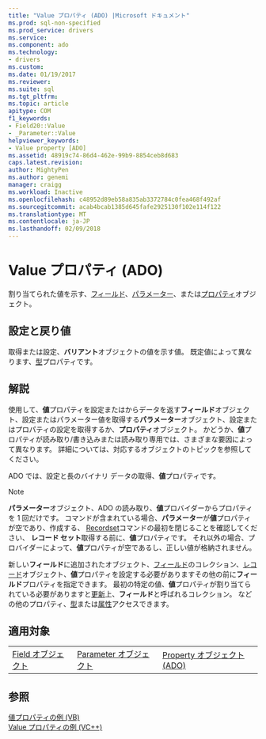```yaml
---
title: "Value プロパティ (ADO) |Microsoft ドキュメント"
ms.prod: sql-non-specified
ms.prod_service: drivers
ms.service: 
ms.component: ado
ms.technology:
- drivers
ms.custom: 
ms.date: 01/19/2017
ms.reviewer: 
ms.suite: sql
ms.tgt_pltfrm: 
ms.topic: article
apitype: COM
f1_keywords:
- Field20::Value
- _Parameter::Value
helpviewer_keywords:
- Value property [ADO]
ms.assetid: 48919c74-86d4-462e-99b9-8854ceb8d683
caps.latest.revision: 
author: MightyPen
ms.author: genemi
manager: craigg
ms.workload: Inactive
ms.openlocfilehash: c48952d89eb58a835ab3372784c0fea468f492af
ms.sourcegitcommit: acab4bcab1385d645fafe2925130f102e114f122
ms.translationtype: MT
ms.contentlocale: ja-JP
ms.lasthandoff: 02/09/2018
---
```

# <a name="value-property-ado"></a>Value プロパティ (ADO)
割り当てられた値を示す、[フィールド](../../../ado/reference/ado-api/field-object.md)、[パラメーター](../../../ado/reference/ado-api/parameter-object.md)、または[プロパティ](../../../ado/reference/ado-api/property-object-ado.md)オブジェクト。  
  
## <a name="settings-and-return-values"></a>設定と戻り値  
 取得または設定、**バリアント**オブジェクトの値を示す値。 既定値によって異なります、[型](../../../ado/reference/ado-api/type-property-ado.md)プロパティです。  
  
## <a name="remarks"></a>解説  
 使用して、**値**プロパティを設定またはからデータを返す**フィールド**オブジェクト、設定またはパラメーター値を取得する**パラメーター**オブジェクト、設定またはプロパティの設定を取得するか、**プロパティ**オブジェクト。 かどうか、**値**プロパティが読み取り/書き込みまたは読み取り専用では、さまざまな要因によって異なります。 詳細については、対応するオブジェクトのトピックを参照してください。  
  
 ADO では、設定と長のバイナリ データの取得、**値**プロパティです。  
  
> [!NOTE]
>  **パラメーター**オブジェクト、ADO の読み取り、**値**プロバイダーからプロパティを 1 回だけです。 コマンドが含まれている場合、**パラメーター**が**値**プロパティが空であり、作成する、 [Recordset](../../../ado/reference/ado-api/recordset-object-ado.md)コマンドの最初を閉じることを確認してください、 **レコード セット**取得する前に、**値**プロパティです。 それ以外の場合、プロバイダーによって、**値**プロパティが空であるし、正しい値が格納されません。  
>   
>  新しい**フィールド**に追加されたオブジェクト、[フィールド](../../../ado/reference/ado-api/fields-collection-ado.md)のコレクション、[レコード](../../../ado/reference/ado-api/record-object-ado.md)オブジェクト、**値**プロパティを設定する必要がありますその他の前に**フィールド**プロパティを指定できます。 最初の特定の値、**値**プロパティが割り当てられている必要がありますと[更新](../../../ado/reference/ado-api/update-method.md)上、**フィールド**と呼ばれるコレクション。 などの他のプロパティ、[型](../../../ado/reference/ado-api/type-property-ado.md)または[属性](../../../ado/reference/ado-api/attributes-property-ado.md)アクセスできます。  
  
## <a name="applies-to"></a>適用対象  
  
||||  
|-|-|-|  
|[Field オブジェクト](../../../ado/reference/ado-api/field-object.md)|[Parameter オブジェクト](../../../ado/reference/ado-api/parameter-object.md)|[Property オブジェクト (ADO)](../../../ado/reference/ado-api/property-object-ado.md)|  
  
## <a name="see-also"></a>参照  
 [値プロパティの例 (VB)](../../../ado/reference/ado-api/value-property-example-vb.md)   
 [Value プロパティの例 (VC++)](../../../ado/reference/ado-api/value-property-example-vc.md)   
